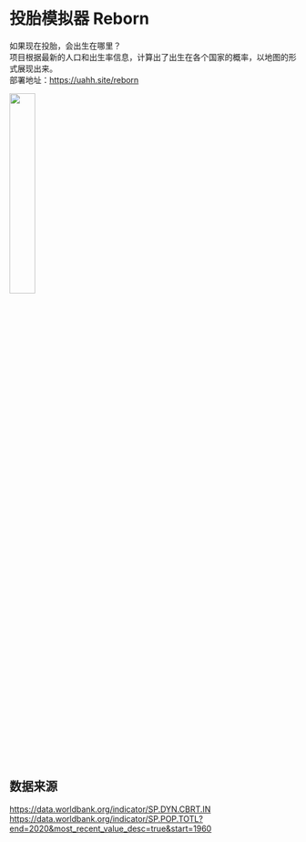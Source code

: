 # 投胎模拟器 Reborn
如果现在投胎，会出生在哪里？  
项目根据最新的人口和出生率信息，计算出了出生在各个国家的概率，以地图的形式展现出来。  
部署地址：https://uahh.site/reborn  

<img src="https://user-images.githubusercontent.com/40496762/199866242-828cd42a-9c4b-451d-a03c-ff1a00d07443.png" width=30% />


## 数据来源
https://data.worldbank.org/indicator/SP.DYN.CBRT.IN  
https://data.worldbank.org/indicator/SP.POP.TOTL?end=2020&most_recent_value_desc=true&start=1960
